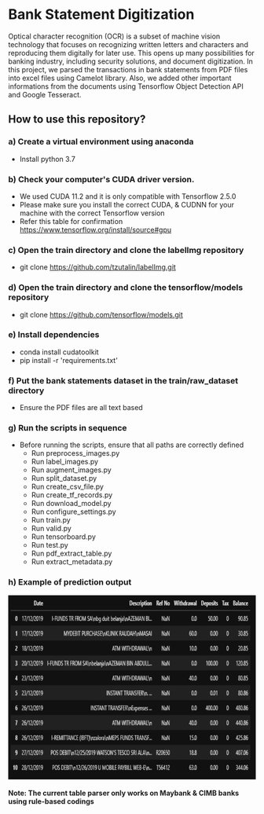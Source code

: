 # Bank Statement Digitization
Optical character recognition (OCR) is a subset of machine vision technology that focuses on recognizing written letters and characters and reproducing them digitally for later use. This opens up many possibilities for banking industry, including security solutions, and document digitization. In this project, we parsed the transactions in bank statements from PDF files into excel files using Camelot library. Also, we added other important informations from the documents using Tensorflow Object Detection API and Google Tesseract.

## How to use this repository?
### <b>a) Create a virtual environment using anaconda</b>
  - Install python 3.7

### <b>b) Check your computer's CUDA driver version.</b>
  - We used CUDA 11.2 and it is only compatible with Tensorflow 2.5.0
  - Please make sure you install the correct CUDA, & CUDNN for your machine with the correct Tensorflow version
  - Refer this table for confirmation https://www.tensorflow.org/install/source#gpu
  
### <b>c) Open the train directory and clone the labelImg repository</b>
  - git clone https://github.com/tzutalin/labelImg.git
  
### <b>d) Open the train directory and clone the tensorflow/models repository</b>
  - git clone https://github.com/tensorflow/models.git
  
### <b>e) Install dependencies</b>
  - conda install cudatoolkit
  - pip install -r 'requirements.txt'

### <b>f) Put the bank statements dataset in the train/raw_dataset directory</b>
  - Ensure the PDF files are all text based
  
### <b>g) Run the scripts in sequence</b>
  - Before running the scripts, ensure that all paths are correctly defined
    - Run preprocess_images.py
    - Run label_images.py
    - Run augment_images.py
    - Run split_dataset.py
    - Run create_csv_file.py
    - Run create_tf_records.py
    - Run download_model.py
    - Run configure_settings.py
    - Run train.py
    - Run valid.py
    - Run tensorboard.py
    - Run test.py
    - Run pdf_extract_table.py
    - Run extract_metadata.py

### <b>h) Example of prediction output</b>

<img src="./references/output_cimb.PNG" width="750" height="375" align="center"/>


#### Note: The current table parser only works on Maybank & CIMB banks using rule-based codings
